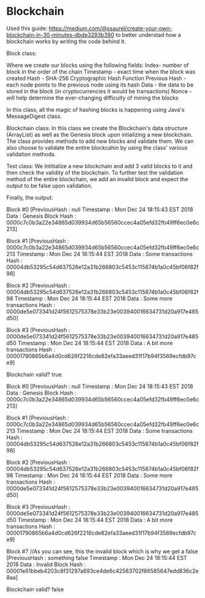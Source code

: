 # Blockchain
Used this guide: https://medium.com/@ssaurel/create-your-own-blockchain-in-30-minutes-dbde3293b390
to better understad how a blockchain works by writing the code behind it.

Block class:

  Where we create our blocks using the following fields:
    Index- number of block in the order of the chain
    Timestamp - exact time when the block was created
    Hash - SHA-256 Cryptographic Hash Function
    Previous Hash - each node points to the previous node using its hash
    Data - the data to be stored in the block (in cryptocurrencies it would be transactions)
    Nonce - will help determine the ever-changing difficulty of mining the blocks 

  In this class, all the magic of hashing blocks is happening using Java's MessageDigest class. 

Blockchain class:
  In this class we create the Blockchain's data structure (ArrayList<Block>) as well as the Genesis block upon intializing a new          blockchain.
  The class provides methods to add new blocks and validate them. We can also choose to validate the entire blockcahin by using the class' various validation methods.
  
Test class:
  We Intitialize a new blockchain and add 3 valid blocks to it and then check the validity of the blockchain.
  To further test the validation method of the entire blockchain, we add an invalid block and expect the output to be false upon          validation.
  
Finally, the output: 
  
Block #0
[PreviousHash : null
Timestamp : Mon Dec 24 18:15:43 EST 2018
Data : Genesis Block
Hash : 0000c7c0b3a22e34865d039934d65b56560ccec4a05efd32fb49ff6ec0e6c213]

Block #1
[PreviousHash : 0000c7c0b3a22e34865d039934d65b56560ccec4a05efd32fb49ff6ec0e6c213
Timestamp : Mon Dec 24 18:15:44 EST 2018
Data : Some transactions
Hash : 00004db53295c54d637526e12a31b266803c5453c115874b1a0c45bf06f82f98]

Block #2
[PreviousHash : 00004db53295c54d637526e12a31b266803c5453c115874b1a0c45bf06f82f98
Timestamp : Mon Dec 24 18:15:44 EST 2018
Data : Some more transactions
Hash : 0000de5e073341d24f5612575378e33b23e003940016634731d20a917e485d50]

Block #3
[PreviousHash : 0000de5e073341d24f5612575378e33b23e003940016634731d20a917e485d50
Timestamp : Mon Dec 24 18:15:44 EST 2018
Data : A bit more transactions
Hash : 00001790865b6a4d0cd626f2216cde82efa33aeed31f17b94f3569ecfdb97ce9]


Blockchain valid? true

Block #0
[PreviousHash : null
Timestamp : Mon Dec 24 18:15:43 EST 2018
Data : Genesis Block
Hash : 0000c7c0b3a22e34865d039934d65b56560ccec4a05efd32fb49ff6ec0e6c213]

Block #1
[PreviousHash : 0000c7c0b3a22e34865d039934d65b56560ccec4a05efd32fb49ff6ec0e6c213
Timestamp : Mon Dec 24 18:15:44 EST 2018
Data : Some transactions
Hash : 00004db53295c54d637526e12a31b266803c5453c115874b1a0c45bf06f82f98]

Block #2
[PreviousHash : 00004db53295c54d637526e12a31b266803c5453c115874b1a0c45bf06f82f98
Timestamp : Mon Dec 24 18:15:44 EST 2018
Data : Some more transactions
Hash : 0000de5e073341d24f5612575378e33b23e003940016634731d20a917e485d50]

Block #3
[PreviousHash : 0000de5e073341d24f5612575378e33b23e003940016634731d20a917e485d50
Timestamp : Mon Dec 24 18:15:44 EST 2018
Data : A bit more transactions
Hash : 00001790865b6a4d0cd626f2216cde82efa33aeed31f17b94f3569ecfdb97ce9]

Block #7                                               //As you can see, this the invalid block which is why we get a false
[PreviousHash : something false
Timestamp : Mon Dec 24 18:15:44 EST 2018
Data : Invalid Block
Hash : 00001e61bbeb4203c8f31297a693ce4de6c42583702f86585647edd836c2e8aa]


Blockchain valid? false


